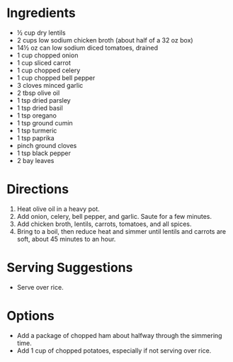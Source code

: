 # Ingredients

- ½ cup dry lentils
- 2 cups low sodium chicken broth (about half of a 32 oz box)
- 14½ oz can low sodium diced tomatoes, drained
- 1 cup chopped onion
- 1 cup sliced carrot
- 1 cup chopped celery
- 1 cup chopped bell pepper
- 3 cloves minced garlic
- 2 tbsp olive oil
- 1 tsp dried parsley
- 1 tsp dried basil
- 1 tsp oregano
- 1 tsp ground cumin
- 1 tsp turmeric
- 1 tsp paprika
- pinch ground cloves
- 1 tsp black pepper
- 2 bay leaves

# Directions

1. Heat olive oil in a heavy pot.
1. Add onion, celery, bell pepper, and garlic. Saute for a few minutes.
1. Add chicken broth, lentils, carrots, tomatoes, and all spices.
1. Bring to a boil, then reduce heat and simmer until lentils and carrots are soft, about 45 minutes to an hour.

# Serving Suggestions

- Serve over rice.

# Options

- Add a package of chopped ham about halfway through the simmering time.
- Add 1 cup of chopped potatoes, especially if not serving over rice.

